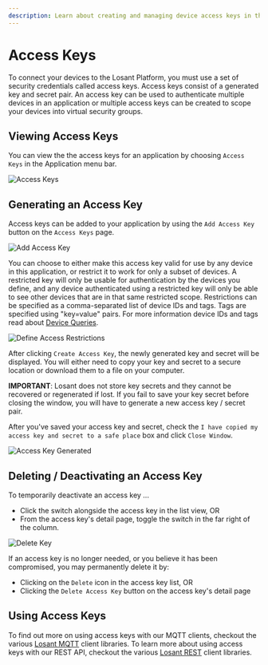 ```yaml
---
description: Learn about creating and managing device access keys in the Losant platform.
---
```


# Access Keys

To connect your devices to the Losant Platform, you must use a set of security credentials called access keys. Access keys consist of a generated key and secret pair. An access key can be used to authenticate multiple devices in an application or multiple access keys can be created to scope your devices into virtual security groups.

## Viewing Access Keys

You can view the the access keys for an application by choosing `Access Keys` in the Application menu bar.

![Access Keys](/images/applications/access-keys.png "Access Keys")

## Generating an Access Key

Access keys can be added to your application by using the `Add Access Key` button on the `Access Keys` page.

![Add Access Key](/images/applications/generate-key.png "Add Access Key")

You can choose to either make this access key valid for use by any device in this application, or restrict it to work for only a subset of devices. A restricted key will only be usable for authentication by the devices you define, and any device authenticated using a restricted key will only be able to see other devices that are in that same restricted scope. Restrictions can be specified as a comma-separated list of device IDs and tags. Tags are specified using "key=value" pairs. For more information device IDs and tags read about [Device Queries](/devices/device-queries/ "Device Queries").

![Define Access Restrictions](/images/applications/access-restrictions.png "Define Access Restrictions")

After clicking `Create Access Key`, the newly generated key and secret will be displayed. You will either need to copy your key and secret to a secure location or download them to a file on your computer.

__IMPORTANT__: Losant does not store key secrets and they cannot be recovered or regenerated if lost. If you fail to save your key secret before closing the window, you will have to generate a new access key / secret pair.

After you've saved your access key and secret, check the `I have copied my access key and secret to a safe place` box and click `Close Window`.

![Access Key Generated](/images/applications/access-key-generated.png "Access Key Generated")

## Deleting / Deactivating an Access Key

To temporarily deactivate an access key ...

* Click the switch alongside the access key in the list view, OR
* From the access key's detail page, toggle the switch in the far right of the column.

![Delete Key](/images/applications/delete-key.png "Delete Key")

If an access key is no longer needed, or you believe it has been compromised, you may permanently delete it by:

* Clicking on the `Delete` icon in the access key list, OR
* Clicking the `Delete Access Key` button on the access key's detail page

## Using Access Keys

To find out more on using access keys with our MQTT clients, checkout the various [Losant MQTT](/mqtt/overview/) client libraries. To learn more about using access keys with our REST API, checkout the various [Losant REST](/rest-api/overview/) client libraries.
